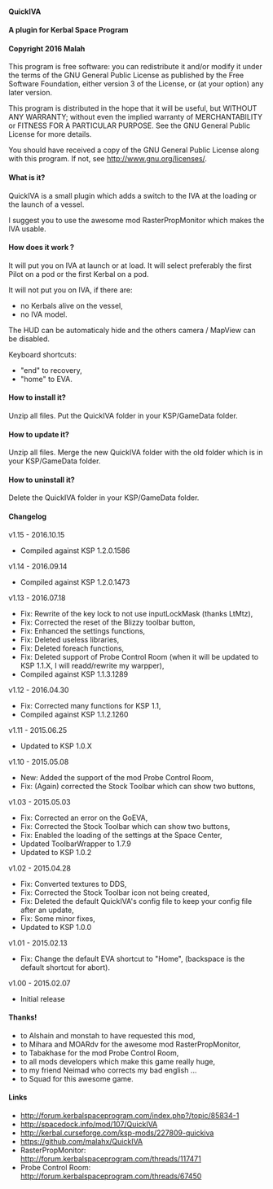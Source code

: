﻿#### QuickIVA
#### A plugin for Kerbal Space Program
#### Copyright 2016 Malah

This program is free software: you can redistribute it and/or modify
it under the terms of the GNU General Public License as published by
the Free Software Foundation, either version 3 of the License, or
(at your option) any later version.

This program is distributed in the hope that it will be useful,
but WITHOUT ANY WARRANTY; without even the implied warranty of
MERCHANTABILITY or FITNESS FOR A PARTICULAR PURPOSE.  See the
GNU General Public License for more details.

You should have received a copy of the GNU General Public License
along with this program.  If not, see <http://www.gnu.org/licenses/>. 

#### What is it?

QuickIVA is a small plugin which adds a switch to the IVA at the loading or the launch of a vessel.

I suggest you to use the awesome mod RasterPropMonitor which makes the IVA usable.

#### How does it work ?

It will put you on IVA at launch or at load. It will select preferably the first Pilot on a pod or the first Kerbal on a pod.

It will not put you on IVA, if there are:
* no Kerbals alive on the vessel,
* no IVA model.

The HUD can be automaticaly hide and the others camera / MapView can be disabled.

Keyboard shortcuts:
* "end" to recovery,
* "home" to EVA.

#### How to install it?

Unzip all files. Put the QuickIVA folder in your KSP/GameData folder.

#### How to update it?

Unzip all files. Merge the new QuickIVA folder with the old folder which is in your KSP/GameData folder.

#### How to uninstall it?

Delete the QuickIVA folder in your KSP/GameData folder.

#### Changelog

v1.15 - 2016.10.15
* Compiled against KSP 1.2.0.1586

v1.14 - 2016.09.14
* Compiled against KSP 1.2.0.1473

v1.13 - 2016.07.18
* Fix: Rewrite of the key lock to not use inputLockMask (thanks LtMtz),
* Fix: Corrected the reset of the Blizzy toolbar button,
* Fix: Enhanced the settings functions,
* Fix: Deleted useless libraries,
* Fix: Deleted foreach functions,
* Fix: Deleted support of Probe Control Room (when it will be updated to KSP 1.1.X, I will readd/rewrite my warpper),
* Compiled against KSP 1.1.3.1289

v1.12 - 2016.04.30
* Fix: Corrected many functions for KSP 1.1,
* Compiled against KSP 1.1.2.1260

v1.11 - 2015.06.25
* Updated to KSP 1.0.X

v1.10 - 2015.05.08
* New: Added the support of the mod Probe Control Room,
* Fix: (Again) corrected the Stock Toolbar which can show two buttons,

v1.03 - 2015.05.03
* Fix: Corrected an error on the GoEVA,
* Fix: Corrected the Stock Toolbar which can show two buttons,
* Fix: Enabled the loading of the settings at the Space Center,
* Updated ToolbarWrapper to 1.7.9
* Updated to KSP 1.0.2

v1.02 - 2015.04.28
* Fix: Converted textures to DDS,
* Fix: Corrected the Stock Toolbar icon not being created,
* Fix: Deleted the default QuickIVA's config file to keep your config file after an update,
* Fix: Some minor fixes,
* Updated to KSP 1.0.0

v1.01 - 2015.02.13
* Fix: Change the default EVA shortcut to "Home", (backspace is the default shortcut for abort).

v1.00 - 2015.02.07
* Initial release

#### Thanks!

* to Alshain and monstah to have requested this mod,
* to Mihara and MOARdv for the awesome mod RasterPropMonitor,
* to Tabakhase for the mod Probe Control Room,
* to all mods developers which make this game really huge,
* to my friend Neimad who corrects my bad english ...
* to Squad for this awesome game.

#### Links

* http://forum.kerbalspaceprogram.com/index.php?/topic/85834-1
* http://spacedock.info/mod/107/QuickIVA
* http://kerbal.curseforge.com/ksp-mods/227809-quickiva
* https://github.com/malahx/QuickIVA
* RasterPropMonitor: http://forum.kerbalspaceprogram.com/threads/117471
* Probe Control Room: http://forum.kerbalspaceprogram.com/threads/67450
